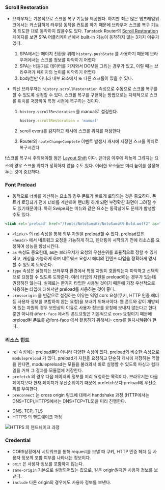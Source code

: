 ### Scroll Restoration

- 브라우저는 기본적으로 스크롤 복구 기능을 제공한다. 하지만 최근 많은 웹프레임워크에서는 커스텀하게 라우팅 동작을 컨트롤 하기 때문에 브라우저 스크롤 복구 기능이 의도한 대로 동작하지 않을수도 있다. Tanstack Router의 [Scroll Restoration](https://tanstack.com/router/v1/docs/guide/scroll-restoration) 페이지를 보면 SPA 어플리케이션에서 built-in 기능이 동작하지 않는 3가지 이유가 있다.
    1. SPA에서는 페이지 전환을 위해 `history.pushState` 를 사용하기 때문에 브라우저에서는 스크롤 정보를 파악하기 어렵다
    2. SPA는 비동기로 데이터를 가져와서 DOM을 그리는 경우가 있고, 이럴 때는 브라우저가 페이지의 높이를 파악하기 어렵다
    3. body뿐만 아니라 내부 요소에서 또 다른 스크롤이 있을 수 있다.

- 최신 브라우저는 `history.scrollRestoration` 속성으로 수동으로 스크롤 복구를 할 수 있도록 설정할 수 있다. 스크롤 복구를 구현하는 방법으로는 자체적으로 스크롤 위치를 저장하여 특정 시점에 복구하는 것이다.
    1. `history.scrollRestoration` 를 manual로 설정한다.

        ```jsx
        history.scrollRestoration = 'manual'
        ```

    2. scroll event를 감지하고 캐시에 스크롤 위치를 저장한다
    3. Router의 `routeChangeComplete` 이벤트 발생시 캐시에 저장한 스크롤 위치로 복구시킨다

❗️스크롤 복구시 주의해야할 점은 [Layout Shift](https://web.dev/articles/cls) 이다. 렌더링 이후에 뒤늦게 그려지는 요소의 경우 스크롤 위치가 정확하지 않을 수도 있다. 이러한 요소들은 미리 높이를 설정해두는 것이 중요하다.

### Font Preload

- 동적으로 너비를 계산하는 요소의 경우 폰트가 빠르게 로딩되는 것은 중요하다. 폰트가 로딩되기 전에 너비를 계산하여 렌더링 하게 되면 부정확한 화면이 그려질 수도 있기때문이다. 특히 Swipe되는 메뉴와 같은 요소는 동작상에도 문제가 발생할 수도 있다.

```jsx
<link rel='preload' href="/fonts/NotoSansKr/NotoSansKR-Bold.woff2" as="font" type="font/woff2" crossOrigin=""/>
```

- `<link/>` 의 rel 속성을 통해 외부 자원을 preload할 수 있다. preload값은 `<head/>` 에서 네트워크 요청을 가능하게 하고, 렌더링이 시작되기 전에 리소스를 요청하여 성능을 향상시킨다.
- `as` 속성도 중요한데, as는 브라우저가 요청의 우선순위를 효율적으로 정할 수 있게하고, 캐싱을 가능하게 하며 네트워크 요청시 헤더의 컨텐츠 타입을 정확하게 명시할 수 있도록 도와준다.
- `type` 속성은 실행되는 브라우저 환경에서 특정 자원이 호환되는지 파악하고 선택적으로 요청할 수 있도록 도와준다. 여러 타입의 자원을 preload하는 경우가 있는데 권장하진 않는다. 실제로는 한가지 타입만 사용될 것이기 때문에 가장 우선적으로 사용하는 타입에 대해서만 preload를 사용하는 것이 좋다.
- `crossorigin` 을 빈값으로 설정하는 이유는 익명 cors 요청(쿠키, HTTP 인증 헤더 등 사용자 정보를 포함하지 않는 요청)을 보내기 위해서이다. 웹 폰트와 같이 개방되어 있는 자원의 경우 보안상의 이유로 사용자 정보를 요청에 보내지 않는다고 한다. 뿐만 아니라 `@font-face` 에서의 폰트요청은 기본적으로 cors 요청이기 때문에 preload된 폰트를 @font-face 에서 활용하기 위해서는 cors를 일치시켜줘야 한다.

### 리소스 힌트

- rel 속성에는 preload뿐만 아니라 다양한 속성이 있다. preload와 비슷한 속성으로 `modulepreload` 가 있다. preload가 자원을 요청하고 단순히 캐시에 저장하는 역할을 한다면, modulepreload는 모듈을 불러와서 바로 실행할 수 있도록 파싱과 컴파일을 거쳐 그 결과를 모듈맵에 저장한다.
- `prefetch` 의 경우 다음 페이지의 정보를 미리 요청하는 목적이다. 브라우저는 다음 페이지보다 현재 페이지가 우선순위이기 때문에 prefetch보다 preload에 우선순위를 부여한다.
- `preconnect` 는 cross origin 링크에 대해서 handshake 과정 (HTTP에서는 DNS+TCP),HTTPS에서는 DNS+TCP+TLS)을 미리 진행한다.
* [DNS](https://developer.mozilla.org/ko/docs/Web/Performance/How_browsers_work#dns_%EC%A1%B0%ED%9A%8Cdns_lookup), [TCP](https://developer.mozilla.org/ko/docs/Web/Performance/How_browsers_work#tcp_%ED%95%B8%EB%93%9C%EC%85%B0%EC%9D%B4%ED%81%ACtcp_handshake), [TLS]([TLS](https://developer.mozilla.org/ko/docs/Web/Performance/How_browsers_work#tls_%ED%98%91%EC%83%81tls_negotiation))
* HTTPS 의 핸드쉐이크 과정

![HTTPS 의 핸드쉐이크 과정](https://developer.mozilla.org/ko/docs/Web/Performance/How_browsers_work/ssl.jpg)


### Credential

- CORS상황에서 네트워크를 통해 request를 보낼 때 쿠키, HTTP 인증 헤더 등 사용자 정보의 포함 여부를 나타내는 정보이다.
- `omit` 은 사용자 정보를 포함하지 않는다.
- `same-origin` 기본으로 설정되어있는 값으로, 같은 origin일때만 사용자 정보를 보낸다.
- `include` 다른 origin의 경우에도 사용자 정보를 보낸다.